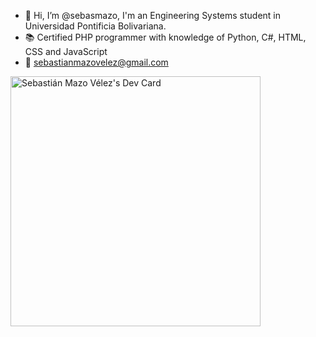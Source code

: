 - 👋 Hi, I’m @sebasmazo, I'm an Engineering Systems student in Universidad Pontificia Bolivariana. 
- 📚 Certified PHP programmer with knowledge of Python, C#, HTML, CSS and JavaScript
- 📲 sebastianmazovelez@gmail.com

<a href="https://app.daily.dev/sebasmazo"><img src="https://api.daily.dev/devcards/6538225f48774bf59d6e842aadc008b9.png?r=c85" width="400" alt="Sebastián Mazo Vélez's Dev Card"/></a>


